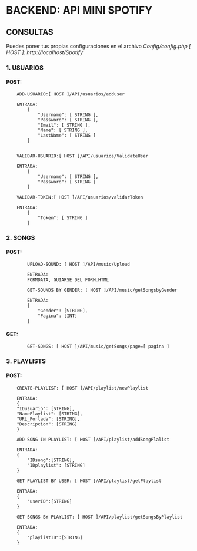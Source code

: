 # BACKEND: API MINI SPOTIFY

## CONSULTAS
Puedes poner tus propias configuraciones en el archivo _Config/config.php_
_[ HOST ]: http://localhost/Spotify_

### 1. USUARIOS

#### POST:
```
    ADD-USUARIO:[ HOST ]/API/usuarios/adduser
    
    ENTRADA:
        {
            "Username": [ STRING ],
            "Password": [ STRING ],
            "Email": [ STRING ],
            "Name": [ STRING ],
            "LastName": [ STRING ]
        }


```
```
    VALIDAR-USUARIO:[ HOST ]/API/usuarios/ValidateUser
    
    ENTRADA:
        {
            "Username": [ STRING ],
            "Password": [ STRING ]
        }
```

```
    VALIDAR-TOKEN:[ HOST ]/API/usuarios/validarToken
    
    ENTRADA:
        {
            "Token": [ STRING ]
        }
```

### 2.  SONGS
####    POST:
```
        UPLOAD-SOUND: [ HOST ]/API/music/Upload
        
        ENTRADA:
        FORMDATA, GUIARSE DEL FORM.HTML
```
```
        GET-SOUNDS BY GENDER: [ HOST ]/API/music/getSongsbyGender
        
        ENTRADA:
        {
            "Gender": [STRING],
            "Pagina": [INT]
        }
```
####    GET:
```
        GET-SONGS: [ HOST ]/API/music/getSongs/page=[ pagina ]
```
### 3.  PLAYLISTS
####    POST:
```
    CREATE-PLAYLIST: [ HOST ]/API/playlist/newPlaylist

    ENTRADA:
    {
    "IDusuario": [STRING],
    "NamePlaylist": [STRING],
    "URL_Portada": [STRING],
    "Descripcion": [STRING]
    }
```
```
    ADD SONG IN PLAYLIST: [ HOST ]/API/playlist/addSongPlalist
    
    ENTRADA:
    {
        "IDsong":[STRING],
        "IDplaylist": [STRING]
    }
```
```
    GET PLAYLIST BY USER: [ HOST ]/API/playlist/getPlaylist
    
    ENTRADA:
    {
        "userID":[STRING]
    }
```
```
    GET SONGS BY PLAYLIST: [ HOST ]/API/playlist/getSongsByPlaylist
    
    ENTRADA:
    {
        "playlistID":[STRING]
    }
```


